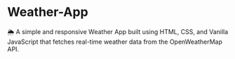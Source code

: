 # Weather-App
🌦️ A simple and responsive Weather App built using HTML, CSS, and Vanilla JavaScript that fetches real-time weather data from the OpenWeatherMap API.
